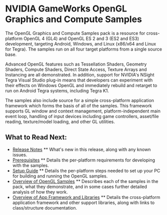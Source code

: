 NVIDIA GameWorks OpenGL Graphics and Compute Samples
====================================================

The OpenGL Graphics and Compute Samples pack is a resource for cross-platform OpenGL 4 (GL4) and OpenGL ES 2 and 3 (ES2 and ES3) development, targeting Android, Windows, and Linux (x86/x64 and Linux for Tegra).  The samples run on all four target platforms from a single source base.

Advanced OpenGL features such as Tessellation Shaders, Geometry Shaders, Compute Shaders, Direct State Access, Texture Arrays and Instancing are all demonstrated.  In addition, support for NVIDIA's NSight Tegra Visual Studio plug-in means that developers can experiment with their effects on Windows OpenGL and immediately rebuild and retarget to run on Android Tegra systems, including Tegra K1.

The samples also include source for a simple cross-platform application framework which forms the basis of all of the samples.  This framework supports GL window and context management, platform-independent main event loop, handling of input devices including game controllers, asset/file reading, texture/model loading, and other GL utilities.

What to Read Next:
------------------
* [Release Notes](http://docs.nvidia.com/gameworks/index.html#gameworkslibrary/graphicssamples/opengl_samples/gl_release.htm)
** What's new in this release, along with any known issues.
* [Prerequisites](http://docs.nvidia.com/gameworks/index.html#gameworkslibrary/graphicssamples/opengl_samples/gl_prereq.htm)
** Details the per-platform requirements for developing with the samples.
* [Setup Guide](http://docs.nvidia.com/gameworks/index.html#gameworkslibrary/graphicssamples/opengl_samples/gl_setup.htm)
** Details the per-platform steps needed to set up your PC for building and running the OpenGL samples.
* [Overview of OpenGL Samples](http://docs.nvidia.com/gameworks/index.html#gameworkslibrary/graphicssamples/opengl_samples/gl-samples.htm)
** Describes each of the samples in the pack, what they demonstrate, and in some cases further detailed analysis of how they work.
* [Overview of App Framework and Libraries](http://docs.nvidia.com/gameworks/index.html#gameworkslibrary/graphicssamples/opengl_samples/index-framework.htm)
** Details the cross-platform application framework and other support libraries, along with links to class/structure documentation.

